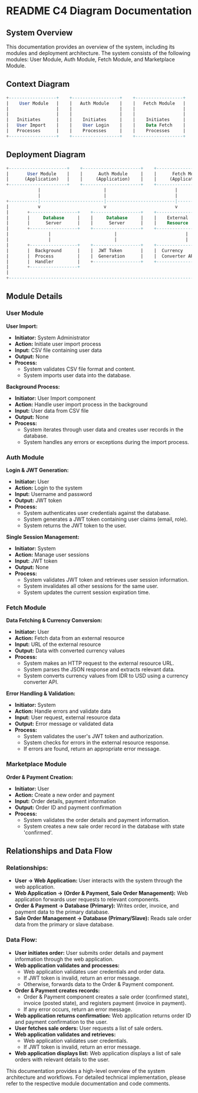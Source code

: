 # README C4 Diagram Documentation

## System Overview
This documentation provides an overview of the system, including its modules and deployment architecture. The system consists of the following modules: User Module, Auth Module, Fetch Module, and Marketplace Module.

## Context Diagram

``` sql
+------------------+    +------------------+    +------------------+    +------------------+
|    User Module   |    |   Auth Module    |    |   Fetch Module   |    | Marketplace      |
|                  |    |                  |    |                  |    | Module           |
|                  |    |                  |    |                  |    |                  |
|   Initiates      |    |    Initiates     |    |    Initiates     |    | Initiates        |
|   User Import    |    |    User Login    |    |    Data Fetch    |    | Order & Payment  |
|   Processes      |    |    Processes     |    |    Processes     |    | Creation         |
+------------------+    +------------------+    +------------------+    +------------------+
```

## Deployment Diagram
``` sql
+----------------------+    +----------------------+    +----------------------+    +----------------------+
|       User Module    |    |      Auth Module     |    |      Fetch Module    |    |   Marketplace        |
|      (Application)   |    |     (Application)    |    |     (Application)    |    |    Module            |
+----------------------+    +----------------------+    +----------------------+    +----------------------+
            |                        |                          |                          |       
            |                        |                          |                          |      
+-----------|------------------------|--------------------------|--------------------------|----------------------+
|           v                        v                          v                          v                      |
|       +------------------+    +------------------+    +------------------+    +------------------+         |
|       |     Database     |    |     Database     |    |    External      |    |     Database      |         |
|       |      Server      |    |      Server      |    |    Resource     |    |      Server        |         |
|       +------------------+    +------------------+    +------------------+    +------------------+         |
|               |                        |                          |                          |                  |
|               |                        |                          |                          |                  |
|       +------------------+    +------------------+    +------------------+    +------------------+         |
|       |  Background      |    |  JWT Token       |    |  Currency        |    |   Order & Payment |         |
|       |  Process         |    |  Generation      |    |  Converter API   |    |   Management      |         |
|       |  Handler         |    +------------------+    +------------------+    +------------------+         |
|       +------------------+                                                                              |
|                                                                                                          |
+----------------------------------------------------------------------------------------------------------+
```

## Module Details

### User Module
**User Import:**
- **Initiator:** System Administrator
- **Action:** Initiate user import process
- **Input:** CSV file containing user data
- **Output:** None
- **Process:**
  - System validates CSV file format and content.
  - System imports user data into the database.

**Background Process:**
- **Initiator:** User Import component
- **Action:** Handle user import process in the background
- **Input:** User data from CSV file
- **Output:** None
- **Process:**
  - System iterates through user data and creates user records in the database.
  - System handles any errors or exceptions during the import process.

### Auth Module
**Login & JWT Generation:**
- **Initiator:** User
- **Action:** Login to the system
- **Input:** Username and password
- **Output:** JWT token
- **Process:**
  - System authenticates user credentials against the database.
  - System generates a JWT token containing user claims (email, role).
  - System returns the JWT token to the user.

**Single Session Management:**
- **Initiator:** System
- **Action:** Manage user sessions
- **Input:** JWT token
- **Output:** None
- **Process:**
  - System validates JWT token and retrieves user session information.
  - System invalidates all other sessions for the same user.
  - System updates the current session expiration time.

### Fetch Module
**Data Fetching & Currency Conversion:**
- **Initiator:** User
- **Action:** Fetch data from an external resource
- **Input:** URL of the external resource
- **Output:** Data with converted currency values
- **Process:**
  - System makes an HTTP request to the external resource URL.
  - System parses the JSON response and extracts relevant data.
  - System converts currency values from IDR to USD using a currency converter API.

**Error Handling & Validation:**
- **Initiator:** System
- **Action:** Handle errors and validate data
- **Input:** User request, external resource data
- **Output:** Error message or validated data
- **Process:**
  - System validates the user's JWT token and authorization.
  - System checks for errors in the external resource response.
  - If errors are found, return an appropriate error message.

### Marketplace Module
**Order & Payment Creation:**
- **Initiator:** User
- **Action:** Create a new order and payment
- **Input:** Order details, payment information
- **Output:** Order ID and payment confirmation
- **Process:**
  - System validates the order details and payment information.
  - System creates a new sale order record in the database with state 'confirmed'.

## Relationships and Data Flow

### Relationships:
- **User -> Web Application:** User interacts with the system through the web application.
- **Web Application -> (Order & Payment, Sale Order Management):** Web application forwards user requests to relevant components.
- **Order & Payment -> Database (Primary):** Writes order, invoice, and payment data to the primary database.
- **Sale Order Management -> Database (Primary/Slave):** Reads sale order data from the primary or slave database.

### Data Flow:
- **User initiates order:** User submits order details and payment information through the web application.
- **Web application validates and processes:**
  - Web application validates user credentials and order data.
  - If JWT token is invalid, return an error message.
  - Otherwise, forwards data to the Order & Payment component.
- **Order & Payment creates records:**
  - Order & Payment component creates a sale order (confirmed state), invoice (posted state), and registers payment (invoice in payment).
  - If any error occurs, return an error message.
- **Web application returns confirmation:** Web application returns order ID and payment confirmation to the user.
- **User fetches sale orders:** User requests a list of sale orders.
- **Web application validates and retrieves:**
  - Web application validates user credentials.
  - If JWT token is invalid, return an error message.
- **Web application displays list:** Web application displays a list of sale orders with relevant details to the user.

This documentation provides a high-level overview of the system architecture and workflows. For detailed technical implementation, please refer to the respective module documentation and code comments.




